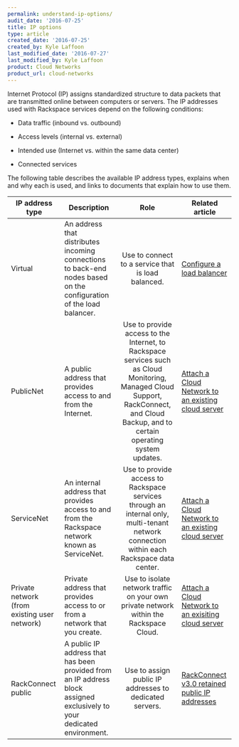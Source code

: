 ```yaml
---
permalink: understand-ip-options/
audit_date: '2016-07-25'
title: IP options
type: article
created_date: '2016-07-25'
created_by: Kyle Laffoon
last_modified_date: '2016-07-27'
last_modified_by: Kyle Laffoon
product: Cloud Networks
product_url: cloud-networks
---
```


Internet Protocol (IP) assigns standardized structure to data packets that are transmitted online between computers or servers. The IP addresses used with Rackspace services depend on the following conditions:

- Data traffic (inbound vs. outbound)

- Access levels (internal vs. external)

- Intended use (Internet vs. within the same data center)

- Connected services

The following table describes the available IP address types, explains when and why each is used, and links to documents that explain how to use them.


IP address type | Description | Role | Related article
--- | --- | :---: | ---
Virtual | An address that distributes incoming connections to back-end nodes based on the configuration of the load balancer. | Use to connect to a service that is load balanced. | [Configure a load balancer](https://support.rackspace.com/support/how-to/configure-a-load-balancer/)
PublicNet | A public address that provides access to and from the Internet. | Use to provide access to the Internet, to Rackspace services such as Cloud Monitoring, Managed Cloud Support, RackConnect, and Cloud Backup, and to certain operating system updates. |[Attach a Cloud Network to an existing cloud server](https://support.rackspace.com/support/how-to/attach-a-cloud-network-to-an-existing-cloud-server/)
ServiceNet | An internal address that provides access to and from the Rackspace network known as ServiceNet. | Use to provide access to Rackspace services through an internal only, multi-tenant network connection within each Rackspace data center. | [Attach a Cloud Network to an existing cloud server](https://support.rackspace.com/support/how-to/attach-a-cloud-network-to-an-existing-cloud-server/)
Private network (from existing user network) | Private address that provides access to or from a network that you create. | Use to isolate network traffic on your own private network within the Rackspace Cloud. | [Attach a Cloud Network to an exisiting cloud server](https://support.rackspace.com/support/how-to/attach-a-cloud-network-to-an-existing-cloud-server/)
RackConnect public | A public IP address that has been provided from an IP address block assigned exclusively to your dedicated environment. | Use to assign public IP addresses to dedicated servers. | [RackConnect v3.0 retained public IP addresses](https://support.rackspace.com/support/how-to/rackconnect-v30-retained-public-ip-addresses/)

